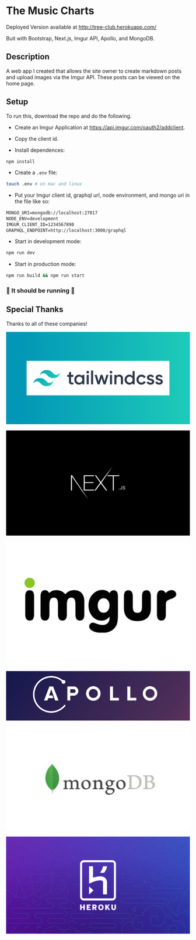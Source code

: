 # The Music Charts
Deployed Version available at http://tree-club.herokuapp.com/

Buit with Bootstrap, Next.js, Imgur API, Apollo, and MongoDB.

## Description
A web app I created that allows the site owner to create markdown posts and upload images via the Imgur API. These posts can be viewed on the home page.

## Setup
To run this, download the repo and do the following.

- Create an Imgur Application at https://api.imgur.com/oauth2/addclient.

- Copy the client id.

- Install dependences:
```bash
npm install
```

- Create a ```.env``` file:
```bash
touch .env # on mac and linux
```

- Put your Imgur client id, graphql url, node environment, and mongo uri in the file like so:
```
MONGO_URI=mongodb://localhost:27017
NODE_ENV=development
IMGUR_CLIENT_ID=1234567890
GRAPHQL_ENDPOINT=http://localhost:3000/graphql
```

- Start in development mode:
```bash
npm run dev
```

- Start in production mode:
```bash
npm run build && npm run start
```

### 🥳 It should be running 🥳

## Special Thanks
Thanks to all of these companies!

[![Tailwindcss](/github-readme/tailwindcss.png)](https://tailwindcss.com/)

[![Next.js](/github-readme/nextjs.png)](https://nextjs.org/)

[![Imgur](/github-readme/imgur.jpg)](https://https://imgur.com/)

[![Apollo](/github-readme/apollo.png)](https://www.apollographql.com/)

[![MongoDB](/github-readme/mongo.jpg)](https://www.mongodb.com/)

[![Heroku](/github-readme/heroku.png)](https://heroku.com/)
